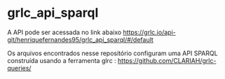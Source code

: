 # grlc_api_sparql

A API pode ser acessada no link abaixo
https://grlc.io/api-git/henriquefernandes95/grlc_api_sparql/#/default

Os arquivos encontrados nesse repositório configuram uma API SPARQL construída usando a ferramenta glrc : https://github.com/CLARIAH/grlc-queries/
